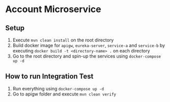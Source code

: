 # Account Microservice

## Setup
1. Execute `mvn clean install` on the root directory
2. Build docker image for `apigw`, `eureka-server`, `service-a` and `service-b` by executing `docker build -t <directory-name> .` on each directory
3. Go to the root directory and spin-up the services using `docker-compose up -d`

## How to run Integration Test

1. Run everything using `docker-compose up -d`
2. Go to apigw folder and execute `mvn clean verify`
 

